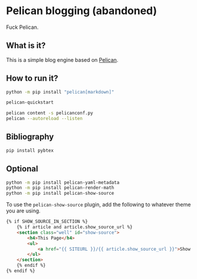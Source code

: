 # Pelican blogging (abandoned)

Fuck Pelican.

## What is it?

This is a simple blog engine based on [Pelican](http://blog.getpelican.com/).

## How to run it?

```bash
python -m pip install "pelican[markdown]"

pelican-quickstart

pelican content -s pelicanconf.py
pelican --autoreload --listen
```

## Bibliography

```bash
pip install pybtex
```

## Optional 

```bash
python -m pip install pelican-yaml-metadata
python -m pip install pelican-render-math
python -m pip install pelican-show-source

```

To use the `pelican-show-source` plugin, add the following to whatever theme you are using.

```html
{% if SHOW_SOURCE_IN_SECTION %}
    {% if article and article.show_source_url %}
    <section class="well" id="show-source">
        <h4>This Page</h4>
        <ul>
            <a href="{{ SITEURL }}/{{ article.show_source_url }}">Show source</a>
        </ul>
    </section>
    {% endif %}
{% endif %}
```